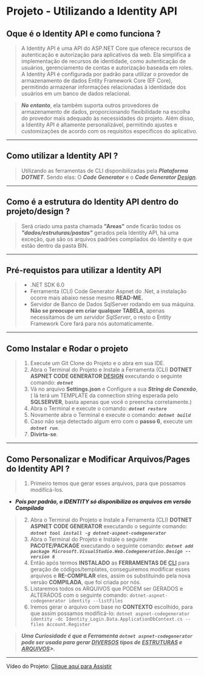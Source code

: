 # Projeto - Utilizando a Identity API

## Oque é o Identity API e como funciona ?

>A Identity API é uma API do ASP.NET Core que oferece recursos de autenticação e autorização para aplicativos da web. Ela simplifica a implementação de recursos de identidade, como autenticação de usuários, gerenciamento de contas e autorização baseada em roles. A Identity API é configurada por padrão para utilizar o provedor de armazenamento de dados Entity Framework Core (EF Core), permitindo armazenar informações relacionadas à identidade dos usuários em um banco de dados relacional.

>***No entanto***, ela também suporta outros provedores de armazenamento de dados, proporcionando flexibilidade na escolha do provedor mais adequado às necessidades do projeto. Além disso, a Identity API é altamente personalizável, permitindo ajustes e customizações de acordo com os requisitos específicos do aplicativo.

***

## Como utilizar a Identity API ?

> Utilizando as ferramentas de CLI disponibilizadas pela ***Plataforma DOTNET***.
> Sendo elas: O ***Code Generator*** e o ***Code Generator <u>Design</u>***.
***

## Como é a estrutura do Identity API dentro do projeto/design ?

> Será criado uma pasta chamada **"Areas"** onde ficarão todos os ***"dados/estruturas/pastas"*** gerados pela Identity API, há uma exceção, que são os arquivos padrões compilados do Identity e que estão dentro da pasta BIN.

***

## Pré-requistos para utilizar a Identity API

> - .NET SDK 6.0
> - Ferramenta (CLI) Code Generator Aspnet do .Net, a instalação ocorre mais abaixo nesse mesmo **READ-ME.**
> - Servidor de Banco de Dados SqlServer rodando em sua máquina.
> **Não se preocupe em criar qualquer TABELA**, apenas necessitamos de um *servidor SqlServer*, o resto o Entity Framework Core fará para nós automaticamente.

***

## Como Instalar e Rodar o projeto

> 1. Execute um Git Clone do Projeto e o abra em sua IDE.
> 2. Abra o Terminal do Projeto e Instale a Ferramenta (CLI) **DOTNET ASPNET CODE GENERATOR <u>DESIGN</u>** executando o seguinte comando: ***```dotnet```***
> 3. Vá no arquivo **Settings.json** e Configure a sua ***String de Conexão***, ( lá terá um TEMPLATE da connection string esperada pelo **SQLSERVER**, basta apenas que você o preencha corretamente.)
> 4. Abra o Terminal e execute o comando: ***```dotnet restore```***
> 5. Novamente abra o Terminal e execute o comando: ***```dotnet build```***
> 6. Caso não seja detectado algum erro com o **passo 6**, execute um ***```dotnet run```***.
> 7. **Divirta-se**.

***

## Como Personalizar e Modificar Arquivos/Pages do Identity API ?

> 1. Primeiro temos que gerar esses arquivos, para que possamos modificá-los.

- ***Pois por padrão, o IDENTITY só disponibiliza os arquivos em versão Compilada***

> 2. Abra o Terminal do Projeto e Instale a Ferramenta (CLI) **DOTNET ASPNET CODE GENERATOR** executando o seguinte comando: ***```dotnet tool install -g dotnet-aspnet-codegenerator```***
> 3. Abra o Terminal do Projeto e Instale o seguinte **PACOTE/PACKAGE** executando o seguinte comando: ***```dotnet add package Microsoft.VisualStudio.Web.Codegeneration.Design --version 6```***
> 4. Então após termos **INSTALADO** as **FERRAMENTAS DE <u>CLI</u>** para geração de códigos/templates, conseguiremos modificar esses arquivos e **RE-COMPILAR** eles, assim os substituindo pela nova versão **COMPILADA**, que foi criada por nós.
> 5. Listaremos todos os ARQUIVOS que PODEM ser GERADOS e ALTERÁDOS com o seguinte comando: ```dotnet-aspnet-codegenerator identity --listFiles```
> 6. Iremos gerar o arquivo com base no **CONTEXTO** escolhido, para que assim possamos modificá-lo: ```dotnet aspnet-codegenerator identity -dc Identity_Login.Data.ApplicationDbContext.cs --files Account.Register```

>***Uma Curiosidade é que a Ferramenta ```dotnet aspnet-codegenerator``` pode ser usada para gerar <u>DIVERSOS</u> tipos de <u>ESTRUTURAS</u> e <u>ARQUIVOS</u>>.***

***
Vídeo do Projeto: <u>[Clique aqui para Assistir](https://www.youtube.com.br)</u>
